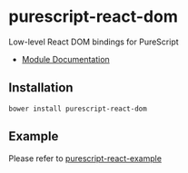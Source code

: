 # purescript-react-dom

Low-level React DOM bindings for PureScript

- [Module Documentation](https://pursuit.purescript.org/packages/purescript-react-dom/)

## Installation

```
bower install purescript-react-dom
```

## Example

Please refer to [purescript-react-example](https://github.com/ethul/purescript-react-example)
